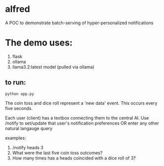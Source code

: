 # alfred
A POC to demonstrate batch-serving of hyper-personalized notifications

# The demo uses: 
1. flask
2. ollama
3. llama3.2:latest model (pulled via ollama)

## to run: 
`python app.py`

The coin toss and dice roll represent a 'new data' event. This occurs every five seconds.

Each user (client) has a textbox connecting them to the central AI. 
Use /notify <coin-toss-outcome> <dice-roll-outcome> to set/update that user's notification preferences
OR enter any other natural langauge query

examples:
1. /notify heads 3
2. What were the last five coin toss outcomes?
3. How many times has a heads coincided with a dice roll of 3?
